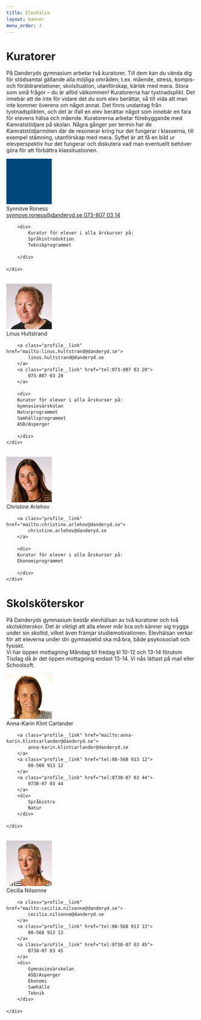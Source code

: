 ```yaml
---
title: Elevhälsa
layout: banner
menu_order: 3
---
```


<h1>Kuratorer</h1>

På Danderyds gymnasium arbetar två kuratorer. Till dem kan du vända dig för stödsamtal gällande alla möjliga områden; t.ex. mående, stress, kompis- och föräldrarelationer, skolsituation, utanförskap, kärlek med mera. Stora som små frågor – du är alltid välkommen!
Kuratorerna har tystnadsplikt. Det innebär att de inte för vidare det du som elev berättar, så till vida att man inte kommer överens om något annat. Det finns undantag från tystnadsplikten, och det är ifall en elev berättar något som innebär en fara för elevens hälsa och mående.
Kuratorerna arbetar förebyggande med Kamratstödjare på skolan. Några gånger per termin har de Kamratstödjarmöten där de resonerar kring hur det fungerar i klasserna, till exempel stämning, utanförskap med mera. Syftet är att få en bild ur elevperspektiv hur det fungerar och diskutera vad man eventuellt behöver göra för att förbättra klassituationen.
<br>
<div class="profile">
	<img class="profile__image" src="/assets/bluedot.png" alt="Roness">
	<div class="profile__info">
		<div class="profile__title">Synnöve Roness</div>
		<a class="profile__link" href="mailto:synnove.roness@danderyd.se">
			synnove.roness@danderyd.se
		</a>
		<a class="profile__link" href="tel:073-807 03 14">
			073-807 03 14
		</a>

		<div>
			Kurator för elever i alla årskurser på:
			Språkintroduktion
			Teknikprogrammet

		</div>

	</div>
</div>

<br>

<div class="profile">
	<img class="profile__image" src="/assets/linus2.png" alt="linus">
	<div class="profile__info">
		<div class="profile__title">Linus Hultstrand</div>

		<a class="profile__link" href="mailto:linus.hultstrand@danderyd.se">
			linus.hultstrand@danderyd.se
		</a>
		<a class="profile__link" href="tel:073-807 03 20">
			073-807 03 20
		</a>

		<div>
		Kurator för elever i alla årskurser på:
		Gymnasiesärskolan
		Naturprogrammet
		Samhällsprogrammet
		ASD/Asperger

		</div>
	</div>
</div>

<br>

<div class="profile">
	<img class="profile__image" src="/assets/arlehov2.png" alt="arlehov">
	<div class="profile__info">
		<div class="profile__title">Christine Arlehov</div>

		<a class="profile__link" href="mailto:christine.arlehov@danderyd.se">
			christine.arlehov@danderyd.se
		</a>

		<div>
		Kurator för elever i alla årskurser på:
		Ekonomiprogrammet

		</div>
	</div>
</div>

<h1>Skolsköterskor</h1>

På Danderyds gymnasium består elevhälsan av två kuratorer och två skolsköterskor. Det är viktigt att alla elever mår bra och känner sig trygga under sin skoltid, vilket även främjar studiemotivationen. Elevhälsan verkar för att eleverna under din gymnasietid ska må bra, både psykosocialt och fysiskt. 
<br>
Vi har öppen mottagning Måndag till fredag kl 10-12 och 13-14 förutom Tisdag då är det öppen mottagning endast 13-14. 
Vi nås lättast på mail eller Schoolsoft.

<div class="profile">
	<img class="profile__image" src="/assets/klint2.png" alt="carlander">
	<div class="profile__info">
		<div class="profile__title">Anna-Karin Klint Carlander
			</div>

		<a class="profile__link" href="mailto:anna-karin.klintcarlander@danderyd.se">
			anna-karin.klintcarlander@danderyd.se
		</a>
		<a class="profile__link" href="tel:08-568 913 12">
			08-568 913 12
		</a>
		<a class="profile__link" href="tel:0738-07 03 44">
			0738-07 03 44
		</a>
		<div>
			Språkintro
			Natur
		</div>

	</div>
</div>

<br>

<div class="profile">
	<img class="profile__image" src="/assets/nilsonne2.png" alt="nilsonne">
	<div class="profile__info">
		<div class="profile__title">Cecilia Nilsonne 
			</div>

		<a class="profile__link" href="mailto:cecilia.nilsonne@danderyd.se">
			cecilia.nilsonne@danderyd.se
		</a>
		<a class="profile__link" href="tel:08-568 913 13">
			08-568 913 13
		</a>
		<a class="profile__link" href="tel:0738-07 03 45">
			0738-07 03 45
		</a>
		<div>
			Gymnasiesärskolan
			ASD/Asperger
			Ekonomi
			Samhälle
			Teknik
		</div>

	</div>
</div>
